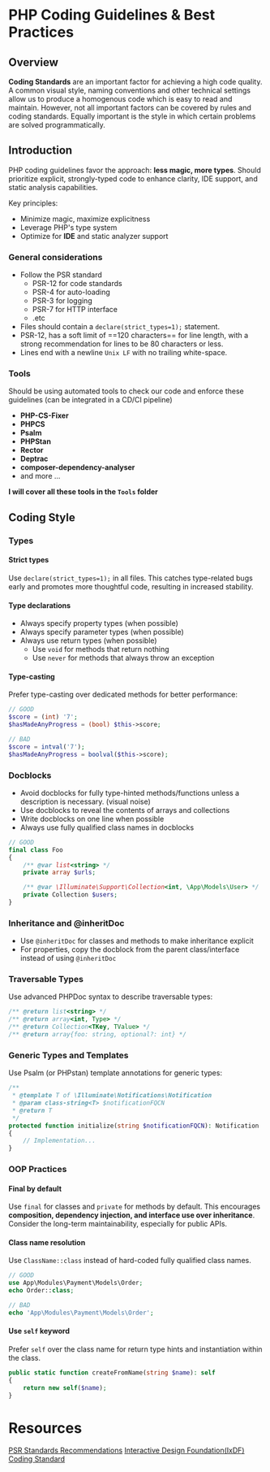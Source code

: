
# PHP Coding Guidelines & Best Practices

## Overview

**Coding Standards** are an important factor for achieving a high code quality. A common visual style, naming conventions and other technical settings allow us to produce a homogenous code which is easy to read and maintain. However, not all important factors can be covered by rules and coding standards. Equally important is the style in which certain problems are solved programmatically.



## Introduction

PHP coding guidelines favor the approach: **less magic, more types**. Should prioritize explicit, strongly-typed code to enhance clarity, IDE support, and static analysis capabilities.

Key principles:

- Minimize magic, maximize explicitness
- Leverage PHP's type system
- Optimize for **IDE** and static analyzer support

### General considerations

- Follow the PSR standard
	- PSR-12 for code standards 
	- PSR-4 for auto-loading
	- PSR-3 for logging
	- PSR-7 for HTTP interface
	- .etc
- Files should contain a `declare(strict_types=1);` statement.
- PSR-12, has a soft limit of ==120 characters== for line length, with a strong recommendation for lines to be 80 characters or less.
- Lines end with a newline `Unix LF` with no trailing white-space.

### Tools

Should be using automated tools to check our code and enforce these guidelines (can be integrated in a CD/CI pipeline)

+ **PHP-CS-Fixer**
+ **PHPCS**
+ **Psalm**
+ **PHPStan**
+ **Rector**
+ **Deptrac**
+ **composer-dependency-analyser**
+ and more ...

**I will cover all these tools in the `Tools` folder**


## Coding Style
### Types

#### Strict types

Use `declare(strict_types=1);` in all files. This catches type-related bugs early and promotes more thoughtful code, resulting in increased stability.

#### Type declarations

- Always specify property types (when possible)
- Always specify parameter types (when possible)
- Always use return types (when possible)
    - Use `void` for methods that return nothing
    - Use `never` for methods that always throw an exception

#### Type-casting

Prefer type-casting over dedicated methods for better performance:

```php
// GOOD
$score = (int) '7';
$hasMadeAnyProgress = (bool) $this->score;

// BAD
$score = intval('7');
$hasMadeAnyProgress = boolval($this->score);
```


### Docblocks

- Avoid docblocks for fully type-hinted methods/functions unless a description is necessary. (visual noise)
- Use docblocks to reveal the contents of arrays and collections
- Write docblocks on one line when possible
- Always use fully qualified class names in docblocks


```php
// GOOD
final class Foo
{
    /** @var list<string> */
    private array $urls;

    /** @var \Illuminate\Support\Collection<int, \App\Models\User> */
    private Collection $users;
}
```


### Inheritance and @inheritDoc

- Use `@inheritDoc` for classes and methods to make inheritance explicit
- For properties, copy the docblock from the parent class/interface instead of using `@inheritDoc`

### Traversable Types

Use advanced PHPDoc syntax to describe traversable types:



``` php
/** @return list<string> */
/** @return array<int, Type> */
/** @return Collection<TKey, TValue> */
/** @return array{foo: string, optional?: int} */
```


### Generic Types and Templates

Use Psalm (or PHPstan) template annotations for generic types:

```php
/**
 * @template T of \Illuminate\Notifications\Notification
 * @param class-string<T> $notificationFQCN
 * @return T
 */
protected function initialize(string $notificationFQCN): Notification
{
    // Implementation...
}
```

### OOP Practices
#### Final by default

Use `final` for classes and `private` for methods by default. This encourages **composition, dependency injection, and interface use over inheritance**. Consider the long-term maintainability, especially for public APIs.

#### Class name resolution

Use `ClassName::class` instead of hard-coded fully qualified class names.

```php
// GOOD
use App\Modules\Payment\Models\Order;
echo Order::class;

// BAD
echo 'App\Modules\Payment\Models\Order';
```

#### Use `self` keyword

Prefer `self` over the class name for return type hints and instantiation within the class.

```php
public static function createFromName(string $name): self
{
    return new self($name);
}
```








# Resources
[PSR Standards Recommendations](https://www.php-fig.org/psr/) 
[Interactive Design Foundation(IxDF) Coding Standard](https://github.com/InteractionDesignFoundation/coding-standard)